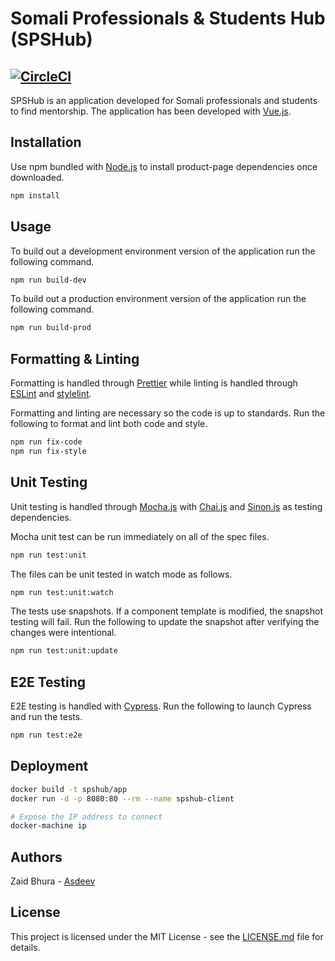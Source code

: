 # Somali Professionals & Students Hub (SPSHub)

## [![CircleCI](https://circleci.com/gh/asdeev/spshub-ui.svg?style=svg&circle-token=283eca03c1740c3cff6774a1a9e334020592b34a)](https://circleci.com/gh/asdeev/spshub-ui)

SPSHub is an application developed for Somali professionals and students to find mentorship. The application has been developed with [Vue.js](https://vuejs.org/).

## Installation


Use npm bundled with [Node.js](https://nodejs.org/en/) to install product-page dependencies once downloaded.

```bash
npm install
```



## Usage

To build out a development environment version of the application run the following command.

```bash
npm run build-dev
```

To build out a production environment version of the application run the following command.

```bash
npm run build-prod
```

## Formatting & Linting

Formatting is handled through [Prettier](https://prettier.io/) while linting is handled through [ESLint](https://eslint.org/) and [stylelint](https://stylelint.io/).

Formatting and linting are necessary so the code is up to standards. Run the following to format and lint both code and style.

```bash
npm run fix-code
npm run fix-style
```

## Unit Testing

Unit testing is handled through [Mocha.js](https://mochajs.org/) with [Chai.js](https://www.chaijs.com/) and [Sinon.js](https://sinonjs.org/) as testing dependencies.

Mocha unit test can be run immediately on all of the spec files.

```bash
npm run test:unit
```

The files can be unit tested in watch mode as follows.

```bash
npm run test:unit:watch
```

The tests use snapshots. If a component template is modified, the snapshot testing will fail. Run the following to update the snapshot after verifying the changes were intentional.

```bash
npm run test:unit:update
```

## E2E Testing

E2E testing is handled with [Cypress](https://www.cypress.io/). Run the following to launch Cypress and run the tests.

```bash
npm run test:e2e
```

## Deployment

```bash
docker build -t spshub/app
docker run -d -p 8080:80 --rm --name spshub-client

# Expose the IP address to connect
docker-machine ip
```

## Authors

Zaid Bhura - [Asdeev](https://github.com/asdeev)

## License

This project is licensed under the MIT License - see the [LICENSE.md](https://github.com/asdeev/spshub/blob/master/LICENSE.md) file for details.
